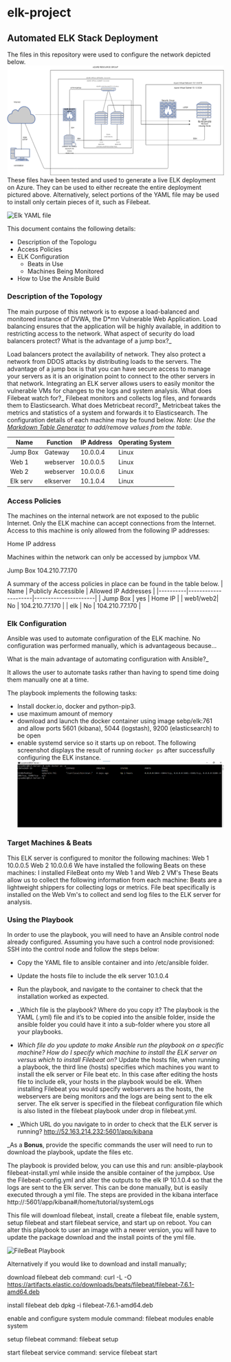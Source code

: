 # elk-project
## Automated ELK Stack Deployment
The files in this repository were used to configure the network depicted below.
![Final Network Diagram](Images/Network-diagram.png)
These files have been tested and used to generate a live ELK deployment on Azure. They can be used to either recreate the entire deployment pictured above. Alternatively, select portions of the YAML file may be used to install only certain pieces of it, such as Filebeat.
 
![Elk YAML file](ansible/elk-config.yml)

This document contains the following details:
- Description of the Topologu
- Access Policies
- ELK Configuration
  - Beats in Use
  - Machines Being Monitored
- How to Use the Ansible Build

### Description of the Topology
The main purpose of this network is to expose a load-balanced and monitored instance of DVWA, the D*mn Vulnerable Web Application.
Load balancing ensures that the application will be highly available, in addition to restricting access to the network.
What aspect of security do load balancers protect? What is the advantage of a jump box?_

Load balancers protect the availability of network. They also protect a network from DDOS attacks by distributing loads to the servers.
The advantage of a jump box is that you can have secure access to manage your servers as it is an origination point to connect to the other servers in that network.
Integrating an ELK server allows users to easily monitor the vulnerable VMs for changes to the logs and system analysis.
What does Filebeat watch for?_
Filebeat monitors and collects log files, and forwards them to Elasticsearch. 
What does Metricbeat record?_
Metricbeat takes the metrics and statistics of a system and forwards it to Elasticsearch.
The configuration details of each machine may be found below.
_Note: Use the [Markdown Table Generator](http://www.tablesgenerator.com/markdown_tables) to add/remove values from the table_.



| Name     | Function | IP Address | Operating System |
|----------|----------|------------|------------------|
| Jump Box | Gateway  | 10.0.0.4   | Linux            |
| Web 1    | webserver| 10.0.0.5   | Linux            |
| Web 2    | webserver| 10.0.0.6   | Linux            |
| Elk serv | elkserver| 10.1.0.4   | Linux            |
### Access Policies
The machines on the internal network are not exposed to the public Internet. 
Only the ELK machine can accept connections from the Internet. Access to this machine is only allowed from the following IP addresses:

Home IP address

Machines within the network can only be accessed by jumpbox VM.

Jump Box 104.210.77.170



A summary of the access policies in place can be found in the table below.
| Name     | Publicly Accessible | Allowed IP Addresses |
|----------|---------------------|----------------------|
| Jump Box |     yes             | Home IP              |
| web1/web2|     No              | 104.210.77.170       |
|  elk     |     No              | 104.210.77.170       |


### Elk Configuration
Ansible was used to automate configuration of the ELK machine. No configuration was performed manually, which is advantageous because...

What is the main advantage of automating configuration with Ansible?_

It allows the user to automate tasks rather than having to spend time doing them manually one at a time.

The playbook implements the following tasks:
- Install docker.io, docker and python-pip3.
- use maximum amount of memory
- download and launch the docker container using image sebp/elk:761 and allow ports 5601 (kibana), 5044 (logstash), 9200 (elasticsearch) to be open 
- enable systemd service so it starts up on reboot.
The following screenshot displays the result of running `docker ps` after successfully configuring the ELK instance.
![ELK-container-result](Images/elk-server-container.png)

### Target Machines & Beats
This ELK server is configured to monitor the following machines:
Web 1 10.0.0.5
Web 2 10.0.0.6
We have installed the following Beats on these machines:
I installed FileBeat onto my Web 1 and Web 2 VM's
These Beats allow us to collect the following information from each machine:
Beats are a lightweight shippers for collecting logs or metrics. File beat specifically is installed on the Web Vm's to collect and send log files to the ELK server for analysis.

### Using the Playbook
In order to use the playbook, you will need to have an Ansible control node already configured. Assuming you have such a control node provisioned: 
SSH into the control node and follow the steps below:
- Copy the YAML file to ansible container and into /etc/ansible folder.
- Update the hosts file to include the elk server 10.1.0.4
- Run the playbook, and navigate to the container to check that the installation worked as expected.

- _Which file is the playbook? Where do you copy it?
The playbook is the YAML (.yml) file and it’s to be copied into the ansible folder, inside the ansible folder you could have it into a sub-folder where you store all your playbooks.
- _Which file do you update to make Ansible run the playbook on a specific machine? How do I specify which machine to install the ELK server on versus which to install Filebeat on?_
Update the hosts file, when running a playbook, the third line (hosts) specifies which machines you want to install the elk server or File beat etc.
In this case after editing the hosts file to include elk, your hosts in the playbook would be elk. When installing Filebeat you would specify webservers as the hosts, the webservers are being monitors and the logs are being sent to the elk server. The elk server is specified in the filebeat configuration file which is also listed in the filebeat playbook under drop in filebeat.yml.


- _Which URL do you navigate to in order to check that the ELK server is running?
http://52.163.214.232:5601/app/kibana



_As a **Bonus**, provide the specific commands the user will need to run to download the playbook, update the files etc.

The playbook is provided below, you can use this and run: ansible-playbook filebeat-install.yml while inside the ansible container of the jumpbox. Use the Filebeat-config.yml and alter the outputs to the elk IP 10.1.0.4 so that the logs are sent to the Elk server.
This can be done manually, but is easily executed through a yml file. The steps are provided in the kibana interface http://<ELKIP>:5601/app/kibana#/home/tutorial/systemLogs

This file will download filebeat, install, create a filebeat file, enable system, setup filebeat and start filebeat service, and start up on reboot. You can alter this playbook to user an image with a newer version, you will have to update the package download and the install points of the yml file.

![FileBeat Playbook](ansible/filebeat.yml)

Alternatively if you would like to download and install manually;

download filebeat deb
command: curl -L -O https://artifacts.elastic.co/downloads/beats/filebeat/filebeat-7.6.1-amd64.deb

install filebeat deb
dpkg -i filebeat-7.6.1-amd64.deb

enable and configure system module
command: filebeat modules enable system

setup filebeat
command: filebeat setup

start filebeat service
command: service filebeat start


 
